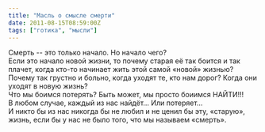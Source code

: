 ```yaml
---
title: "Масль о смысле смерти"
date: 2011-08-15T08:59:00Z
tags: ["готика", "мысли"]
---
```


Смерть -- это только начало. Но начало чего?  
Если это начало новой жизни, то почему старая её так боится и так плачет, когда кто-то начинает жить этой самой «новой» жизнью? Почему так грустно и больно, когда уходят те, кто нам дорог? Когда они уходят в новую жизнь?  
Что мы боимся потерять? Быть может, мы просто боиимся НАЙТИ!!!  
В любом случае, каждый из нас найдёт… Или потеряет…  
И никто бы из нас никогда бы не любил и не ценил бы эту, «старую», жизнь, если бы у нас не было того, что мы называем «смерть».


